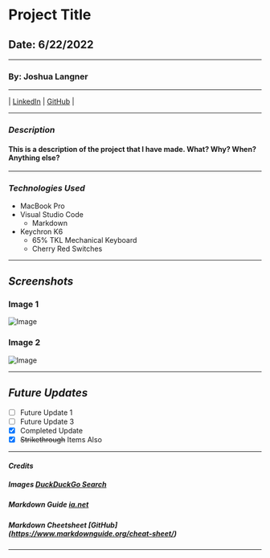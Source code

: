 # Project Title
## Date: 6/22/2022
***  
### By: Joshua Langner
***  
| [LinkedIn](https://www.linkedin.com/in/josh-langner-48) | [GitHub](https://github.com/jlangner87) |
***  




### ***Description***
#### This is a description of the project that I have made. What? Why? When? Anything else?
***

### ***Technologies Used***
* MacBook Pro
* Visual Studio Code
  * Markdown
* Keychron K6
  * 65% TKL Mechanical Keyboard
  * Cherry Red Switches
***

## ***Screenshots***

### Image 1
![Image](https://external-content.duckduckgo.com/iu/?u=https%3A%2F%2Ftse1.mm.bing.net%2Fth%3Fid%3DOIP.RI6mwZtnb7q1f8YCztfttAHaEK%26pid%3DApi&f=1)

### Image 2
![Image](https://external-content.duckduckgo.com/iu/?u=https%3A%2F%2Fstatic2.srcdn.com%2Fwordpress%2Fwp-content%2Fuploads%2F2022%2F03%2FEverything-everywhere-all-at-once-ending-explained.jpg&f=1&nofb=1)
***
## ***Future Updates***
- [ ] Future Update 1
- [ ] Future Update 3
- [x] Completed Update
- [x] ~~Strikethrough~~ Items Also
***
#### *Credits*
##### Images [DuckDuckGo Search](https://duckduckgo.com/?q=&va=b&t=hc&iar=images)
##### Markdown Guide [ia.net](https://ia.net/writer/support/general/markdown-guide)
##### Markdown Cheetsheet [GitHub] (https://www.markdownguide.org/cheat-sheet/)
***
